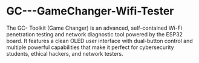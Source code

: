 # GC---GameChanger-Wifi-Tester
The GC- Toolkit (Game Changer) is an advanced, self-contained Wi-Fi penetration testing and network diagnostic tool powered by the ESP32 board.  It features a clean OLED user interface with dual-button control and multiple powerful capabilities that make it perfect for cybersecurity students, ethical hackers, and network testers.
